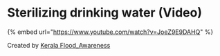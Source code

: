 # Sterilizing drinking water \(Video\)

{% embed url="https://www.youtube.com/watch?v=JoeZ9E9DAHQ" %}

Created by [Kerala Flood\_Awareness](https://www.youtube.com/channel/UCTRQxF0ZqselrQoVaKb1Naw)  


